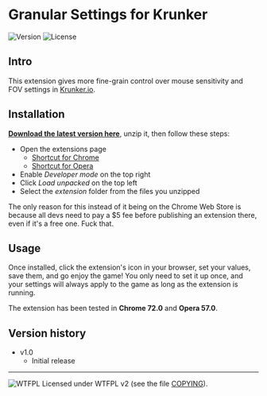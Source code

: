 # Granular Settings for Krunker
![Version](https://img.shields.io/badge/Version-1.0-green.svg) ![License](https://img.shields.io/badge/License-WTFPL%20v2-blue.svg)


## Intro


This extension gives more fine-grain control over mouse sensitivity and FOV settings in [Krunker.io](https://krunker.io/).


## Installation


[**Download the latest version here**](https://github.com/adam10603/Granular-Settings-for-Krunker/releases/download/v1.0/Granular-Settings-for-Krunker-v1.0.zip), unzip it, then follow these steps:
  * Open the extensions page
    * [Shortcut for Chrome](chrome://extensions)
    * [Shortcut for Opera](opera://extensions)
  * Enable *Developer mode* on the top right
  * Click *Load unpacked* on the top left
  * Select the *extension* folder from the files you unzipped

The only reason for this instead of it being on the Chrome Web Store is because all devs need to pay a $5 fee before publishing an extension there, even if it's a free one. Fuck that.


## Usage


Once installed, click the extension's icon in your browser, set your values, save them, and go enjoy the game! You only need to set it up once, and your settings will always apply to the game as long as the extension is running.

The extension has been tested in **Chrome 72.0** and **Opera 57.0**.


## Version history


* v1.0
  * Initial release

_____________________
![WTFPL](http://www.wtfpl.net/wp-content/uploads/2012/12/wtfpl-badge-2.png) Licensed under WTFPL v2 (see the file [COPYING](COPYING)).